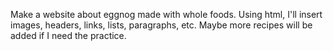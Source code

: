 Make a website about eggnog made with whole foods. Using html, I'll insert images, headers, links, lists, paragraphs, etc. Maybe more recipes will be added if I need the practice.
